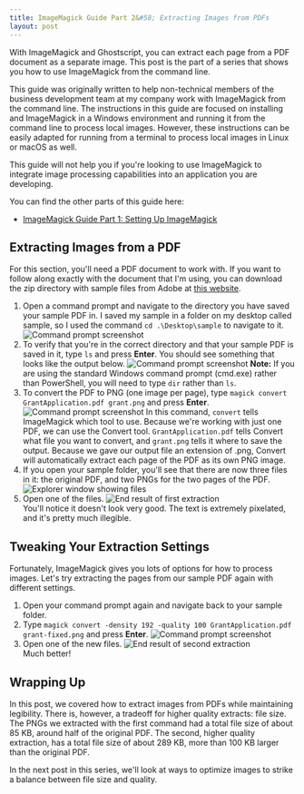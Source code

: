 ```yaml
---
title: ImageMagick Guide Part 2&#58; Extracting Images from PDFs
layout: post
---
```


With ImageMagick and Ghostscript, you can extract each page from a PDF document as a separate image. This post is the part of a series that shows you how to use ImageMagick from the command line.

This guide was originally written to help non-technical members of the business development team at my company work with ImageMagick from the command line. The instructions in this guide are focused on installing and ImageMagick in a Windows environment and running it from the command line to process local images. However, these instructions can be easily adapted for running from a terminal to process local images in Linux or macOS as well.

This guide will not help you if you're looking to use ImageMagick to integrate image processing capabilities into an application you are developing.

You can find the other parts of this guide here:

- [ImageMagick Guide Part 1&#58; Setting Up ImageMagick](../../../07/14/setting-up-imagemagick)

## Extracting Images from a PDF
For this section, you'll need a PDF document to work with. If you want to follow along exactly with the document that I'm using, you can download the zip directory with sample files from Adobe at [this website](http://partners.adobe.com/public/developer/xml/topic_samples2.html).

1. Open a command prompt and navigate to the directory you have saved your sample PDF in. I saved my sample in a folder on my desktop called sample, so I used the command `cd .\Desktop\sample` to navigate to it.
![Command prompt screenshot](../../../../img/blog/processing-images-with-imagemagick/command-cd-desktop.png "Command prompt screenshot")
2. To verify that you're in the correct directory and that your sample PDF is saved in it, type `ls` and press **Enter**. You should see something that looks like the output below.
![Command prompt screenshot](../../../../img/blog/processing-images-with-imagemagick/command-ls-1.png "Command prompt screenshot")
**Note:** If you are using the standard Windows command prompt (cmd.exe) rather than PowerShell, you will need to type `dir` rather than `ls`.
3. To convert the PDF to PNG (one image per page), type `magick convert GrantApplication.pdf grant.png` and press **Enter**.
![Command prompt screenshot](../../../../img/blog/processing-images-with-imagemagick/command-convert-pdf-to-png-1.png "Command prompt screenshot")
In this command, `convert` tells ImageMagick which tool to use. Because we're working with just one PDF, we can use the Convert tool. `GrantApplication.pdf` tells Convert what file you want to convert, and `grant.png` tells it where to save the output. Because we gave our output file an extension of .png, Convert will automatically extract each page of the PDF as its own PNG image.
4. If you open your sample folder, you'll see that there are now three files in it: the original PDF, and two PNGs for the two pages of the PDF.
   ![Explorer window showing files](../../../../img/blog/processing-images-with-imagemagick/explorer-files.png "Explorer window showing files")  
5. Open one of the files.
   ![End result of first extraction](../../../../img/blog/processing-images-with-imagemagick/result-1.png "End result of first extraction")  
   You'll notice it doesn't look very good. The text is extremely pixelated, and it's pretty much illegible.

## Tweaking Your Extraction Settings
Fortunately, ImageMagick gives you lots of options for how to process images. Let's try extracting the pages from our sample PDF again with different settings.

1. Open your command prompt again and navigate back to your sample folder.
2. Type `magick convert -density 192 -quality 100 GrantApplication.pdf grant-fixed.png` and press **Enter**.
   ![Command prompt screenshot](../../../../img/blog/processing-images-with-imagemagick/command-convert-pdf-to-png-2.png "Command prompt screenshot")  
3. Open one of the new files.
  ![End result of second extraction](../../../../img/blog/processing-images-with-imagemagick/result-2.png "End result of second extraction")  
  Much better!

## Wrapping Up
In this post, we covered how to extract images from PDFs while maintaining legibility. There is, however, a tradeoff for higher quality extracts: file size. The PNGs we extracted with the first command had a total file size of about 85 KB, around half of the original PDF. The second, higher quality extraction, has a total file size of about 289 KB, more than 100 KB larger than the original PDF.

In the next post in this series, we'll look at ways to optimize images to strike a balance between file size and quality.
